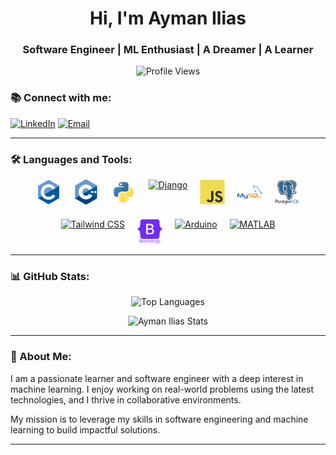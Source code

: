 <h1 align="center">Hi, I'm Ayman Ilias</h1>
<h3 align="center">Software Engineer | ML Enthusiast | A Dreamer | A Learner</h3>


<p align="center">
  <img src="https://komarev.com/ghpvc/?username=ayman-ilias&label=Profile%20views&color=0e75b6&style=flat" alt="Profile Views" />
</p>



### 📚 Connect with me:

[![LinkedIn](https://img.shields.io/badge/LinkedIn-Ayman%20Ilias-blue?style=for-the-badge&logo=linkedin)](https://www.linkedin.com/in/ayman-ilias)
[![Email](https://img.shields.io/badge/Email-aymanilias00@gmail.com-blue?style=for-the-badge&logo=gmail)](mailto:aymanilias00@gmail.com)

---

### 🛠️ Languages and Tools:

<p align="center" style="display: flex; flex-wrap: wrap; justify-content: center; gap: 20px;">
  <a href="https://www.cprogramming.com/" target="_blank" rel="noreferrer">
    <img src="https://raw.githubusercontent.com/devicons/devicon/master/icons/c/c-original.svg" alt="C" width="40" height="40"/>
  </a>
  <a href="https://www.w3schools.com/cpp/" target="_blank" rel="noreferrer">
    <img src="https://raw.githubusercontent.com/devicons/devicon/master/icons/cplusplus/cplusplus-original.svg" alt="C++" width="40" height="40"/>
  </a>
  <a href="https://www.python.org" target="_blank" rel="noreferrer">
    <img src="https://raw.githubusercontent.com/devicons/devicon/master/icons/python/python-original.svg" alt="Python" width="40" height="40"/>
  </a>
  <a href="https://www.djangoproject.com/" target="_blank" rel="noreferrer">
    <img src="https://cdn.worldvectorlogo.com/logos/django.svg" alt="Django" width="40" height="40"/>
  </a>
  <a href="https://developer.mozilla.org/en-US/docs/Web/JavaScript" target="_blank" rel="noreferrer">
    <img src="https://raw.githubusercontent.com/devicons/devicon/master/icons/javascript/javascript-original.svg" alt="JavaScript" width="40" height="40"/>
  </a>
  <a href="https://www.mysql.com/" target="_blank" rel="noreferrer">
    <img src="https://raw.githubusercontent.com/devicons/devicon/master/icons/mysql/mysql-original-wordmark.svg" alt="MySQL" width="40" height="40"/>
  </a>
  <a href="https://www.postgresql.org" target="_blank" rel="noreferrer">
    <img src="https://raw.githubusercontent.com/devicons/devicon/master/icons/postgresql/postgresql-original-wordmark.svg" alt="PostgreSQL" width="40" height="40"/>
  </a>
  <a href="https://tailwindcss.com/" target="_blank" rel="noreferrer">
    <img src="https://www.vectorlogo.zone/logos/tailwindcss/tailwindcss-icon.svg" alt="Tailwind CSS" width="40" height="40"/>
  </a>
  <a href="https://getbootstrap.com" target="_blank" rel="noreferrer">
    <img src="https://raw.githubusercontent.com/devicons/devicon/master/icons/bootstrap/bootstrap-plain-wordmark.svg" alt="Bootstrap" width="40" height="40"/>
  </a>
  <a href="https://www.arduino.cc/" target="_blank" rel="noreferrer">
    <img src="https://cdn.worldvectorlogo.com/logos/arduino-1.svg" alt="Arduino" width="40" height="40"/>
  </a>
  <a href="https://www.mathworks.com/" target="_blank" rel="noreferrer">
    <img src="https://upload.wikimedia.org/wikipedia/commons/2/21/Matlab_Logo.png" alt="MATLAB" width="40" height="40"/>
  </a>
</p>

---

### 📊 GitHub Stats:

<p align="center">
  <img src="https://github-readme-stats.vercel.app/api/top-langs?username=ayman-ilias&show_icons=true&locale=en&layout=compact" alt="Top Languages" />
</p>

<p align="center">
  <img src="https://github-readme-stats.vercel.app/api?username=ayman-ilias&show_icons=true&locale=en" alt="Ayman Ilias Stats" />
</p>

---

### 📝 About Me:

I am a passionate learner and software engineer with a deep interest in machine learning. I enjoy working on real-world problems using the latest technologies, and I thrive in collaborative environments. 

My mission is to leverage my skills in software engineering and machine learning to build impactful solutions.

---
